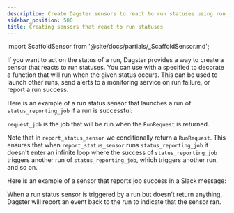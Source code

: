 ```yaml
---
description: Create Dagster sensors to react to run statuses using run_status_sensor and DagsterRunStatus for automated actions like launching runs or sending alerts.
sidebar_position: 500
title: Creating sensors that react to run statuses
---
```


import ScaffoldSensor from '@site/docs/partials/\_ScaffoldSensor.md';

<ScaffoldSensor />

If you want to act on the status of a run, Dagster provides a way to create a sensor that reacts to run statuses. You can use <PyObject section="schedules-sensors" module="dagster" object="run_status_sensor" /> with a specified <PyObject section="internals" module="dagster" object="DagsterRunStatus" /> to decorate a function that will run when the given status occurs. This can be used to launch other runs, send alerts to a monitoring service on run failure, or report a run success.

Here is an example of a run status sensor that launches a run of `status_reporting_job` if a run is successful:

<CodeExample
  path="docs_snippets/docs_snippets/concepts/partitions_schedules_sensors/sensors/run_status_run_requests.py"
  startAfter="start"
  endBefore="end"
  title="src/<project-name>/defs/sensors.py"
/>

`request_job` is the job that will be run when the `RunRequest` is returned.

Note that in `report_status_sensor` we conditionally return a `RunRequest`. This ensures that when `report_status_sensor` runs `status_reporting_job` it doesn't enter an infinite loop where the success of `status_reporting_job` triggers another run of `status_reporting_job`, which triggers another run, and so on.

Here is an example of a sensor that reports job success in a Slack message:

<CodeExample
  path="docs_snippets/docs_snippets/concepts/partitions_schedules_sensors/sensors/sensor_alert.py"
  startAfter="start_success_sensor_marker"
  endBefore="end_success_sensor_marker"
  title="src/<project-name>/defs/sensors.py"
/>

When a run status sensor is triggered by a run but doesn't return anything, Dagster will report an event back to the run to indicate that the sensor ran.